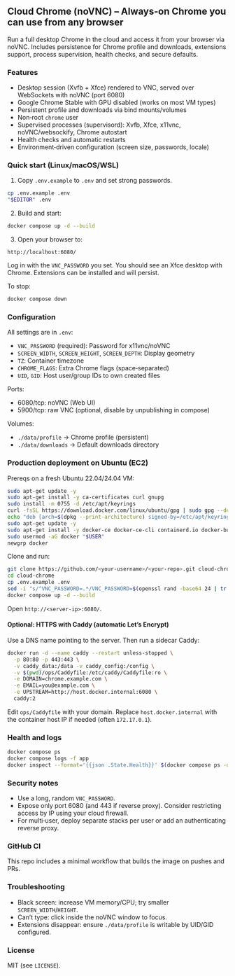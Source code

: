 ## Cloud Chrome (noVNC) – Always‑on Chrome you can use from any browser

Run a full desktop Chrome in the cloud and access it from your browser via noVNC. Includes persistence for Chrome profile and downloads, extensions support, process supervision, health checks, and secure defaults.

### Features
- Desktop session (Xvfb + Xfce) rendered to VNC, served over WebSockets with noVNC (port 6080)
- Google Chrome Stable with GPU disabled (works on most VM types)
- Persistent profile and downloads via bind mounts/volumes
- Non‑root `chrome` user
- Supervised processes (supervisord): Xvfb, Xfce, x11vnc, noVNC/websockify, Chrome autostart
- Health checks and automatic restarts
- Environment‑driven configuration (screen size, passwords, locale)

### Quick start (Linux/macOS/WSL)
1) Copy `.env.example` to `.env` and set strong passwords.

```bash
cp .env.example .env
"$EDITOR" .env
```

2) Build and start:

```bash
docker compose up -d --build
```

3) Open your browser to:

```
http://localhost:6080/
```

Log in with the `VNC_PASSWORD` you set. You should see an Xfce desktop with Chrome. Extensions can be installed and will persist.

To stop:

```bash
docker compose down
```

### Configuration
All settings are in `.env`:
- `VNC_PASSWORD` (required): Password for x11vnc/noVNC
- `SCREEN_WIDTH`, `SCREEN_HEIGHT`, `SCREEN_DEPTH`: Display geometry
- `TZ`: Container timezone
- `CHROME_FLAGS`: Extra Chrome flags (space‑separated)
- `UID`, `GID`: Host user/group IDs to own created files

Ports:
- 6080/tcp: noVNC (Web UI)
- 5900/tcp: raw VNC (optional, disable by unpublishing in compose)

Volumes:
- `./data/profile` → Chrome profile (persistent)
- `./data/downloads` → Default downloads directory

### Production deployment on Ubuntu (EC2)

Prereqs on a fresh Ubuntu 22.04/24.04 VM:
```bash
sudo apt-get update -y
sudo apt-get install -y ca-certificates curl gnupg
sudo install -m 0755 -d /etc/apt/keyrings
curl -fsSL https://download.docker.com/linux/ubuntu/gpg | sudo gpg --dearmor -o /etc/apt/keyrings/docker.gpg
echo "deb [arch=$(dpkg --print-architecture) signed-by=/etc/apt/keyrings/docker.gpg] https://download.docker.com/linux/ubuntu $(. /etc/os-release && echo $VERSION_CODENAME) stable" | sudo tee /etc/apt/sources.list.d/docker.list > /dev/null
sudo apt-get update -y
sudo apt-get install -y docker-ce docker-ce-cli containerd.io docker-buildx-plugin docker-compose-plugin
sudo usermod -aG docker "$USER"
newgrp docker
```

Clone and run:
```bash
git clone https://github.com/<your-username>/<your-repo>.git cloud-chrome
cd cloud-chrome
cp .env.example .env
sed -i "s/^VNC_PASSWORD=.*/VNC_PASSWORD=$(openssl rand -base64 24 | tr -dc A-Za-z0-9 | head -c 20)/" .env
docker compose up -d --build
```

Open `http://<server-ip>:6080/`.

#### Optional: HTTPS with Caddy (automatic Let’s Encrypt)

Use a DNS name pointing to the server. Then run a sidecar Caddy:
```bash
docker run -d --name caddy --restart unless-stopped \
  -p 80:80 -p 443:443 \
  -v caddy_data:/data -v caddy_config:/config \
  -v $(pwd)/ops/Caddyfile:/etc/caddy/Caddyfile:ro \
  -e DOMAIN=chrome.example.com \
  -e EMAIL=you@example.com \
  -e UPSTREAM=http://host.docker.internal:6080 \
  caddy:2
```
Edit `ops/Caddyfile` with your domain. Replace `host.docker.internal` with the container host IP if needed (often `172.17.0.1`).

### Health and logs
```bash
docker compose ps
docker compose logs -f app
docker inspect --format='{{json .State.Health}}' $(docker compose ps -q app) | jq
```

### Security notes
- Use a long, random `VNC_PASSWORD`.
- Expose only port 6080 (and 443 if reverse proxy). Consider restricting access by IP using your cloud firewall.
- For multi‑user, deploy separate stacks per user or add an authenticating reverse proxy.

### GitHub CI
This repo includes a minimal workflow that builds the image on pushes and PRs.

### Troubleshooting
- Black screen: increase VM memory/CPU; try smaller `SCREEN_WIDTH`/`HEIGHT`.
- Can’t type: click inside the noVNC window to focus.
- Extensions disappear: ensure `./data/profile` is writable by UID/GID configured.

### License
MIT (see `LICENSE`).


